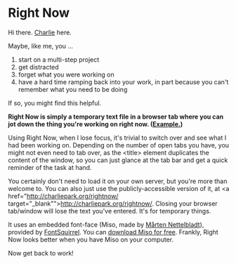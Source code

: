 # Right Now

Hi there. <a href="http://charliepark.org/" target="_blank">Charlie</a> here.

Maybe, like me, you ...

1. start on a multi-step project
2. get distracted
3. forget what you were working on
4. have a hard time ramping back into your work, in part because you can't remember what you need to be doing

If so, you might find this helpful.

**Right Now is simply a temporary text file in a browser tab where you can jot down the thing you're working on right now. (<a href="http://charliepark.org/rightnow/" target="_blank">Example.</a>)**

Using Right Now, when I lose focus, it's trivial to switch over and see what I had been working on. Depending on the number of open tabs you have, you might not even need to tab over, as the &lt;title> element duplicates the content of the window, so you can just glance at the tab bar and get a quick reminder of the task at hand.

You certainly don't need to load it on your own server, but you're more than welcome to. You can also just use the publicly-accessible version of it, at <a href="http://charliepark.org/rightnow/ target="_blank"">http://charliepark.org/rightnow/</a>. Closing your browser tab/window will lose the text you've entered. It's for temporary things.

It uses an embedded font-face (Miso, made by <a href="http://omkrets.se/">Mårten Nettelbladt</a>), provided by <a href="http://www.fontsquirrel.com/fonts/Miso">FontSquirrel</a>. You can <a href="http://omkrets.se/typografi/">download Miso for free</a>. Frankly, Right Now looks better when you have Miso on your computer.

Now get back to work!